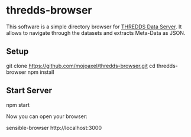 # thredds-browser

This software is a simple directory browser for [THREDDS Data Server](https://www.unidata.ucar.edu/software/thredds/current/tds/).
It allows to navigate through the datasets and extracts Meta-Data as JSON.

## Setup

  git clone https://github.com/mojoaxel/thredds-browser.git
  cd thredds-browser
  npm install

## Start Server

  npm start

Now you can open your browser:

  sensible-browser http://localhost:3000

